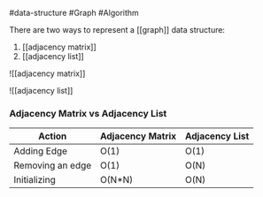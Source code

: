 #data-structure #Graph #Algorithm 

There are two ways to represent a [[graph]] data structure:

1. [[adjacency matrix]]
2. [[adjacency list]]

![[adjacency matrix]]

![[adjacency list]]

### Adjacency Matrix vs Adjacency List

| Action           | Adjacency Matrix | Adjacency List |
| ---------------- | ---------------- | -------------- |
| Adding Edge      | O(1)             | O(1)           |
| Removing an edge | O(1)             | O(N)           |
| Initializing     | O(N*N)           | O(N)           |
